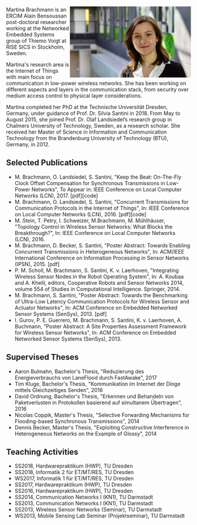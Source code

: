 <img style="float:right;" src="Profilbild.jpg" alt="Martina Brachmann | Copyright Dr. Oliver Knodel" width="330"/> Martina Brachmann is an ERCIM Alain Bensoussan post-doctoral researcher working at the Networked Embedded Systems group of Thiemo Voigt at RISE SICS in Stockholm, Sweden.

Martina's research area is the Internet of Things with main focus on communication in low-power wireless networks. She has been working on different aspects and layers in the communication stack, from security over medium access control to physical layer considerations.

Martina completed her PhD at the Technische Universität Dresden, Germany, under guidance of Prof. Dr. Silvia Santini in 2018. From May to August 2015, she joined Prof. Dr. Olaf Landsiedel’s research group in Chalmers University of Technology, Sweden, as a research scholar. She received her Master of Science in Information and Communication Technology from the Brandenburg University of Technology (BTU), Germany, in 2012.



## Selected Publications
   * M. Brachmann, O. Landsiedel, S. Santini, "Keep the Beat: On-The-Fly Clock Offset Compensation for Synchronous Transmissions in Low-Power Networks", To Appear in: IEEE Conference on Local Computer Networks (LCN), 2017. [pdf][code]
   * M. Brachmann, O. Landsiedel, S. Santini, "Concurrent Transmissions for Communication Protocols in the Internet of Things", In: IEEE Conference on Local Computer Networks (LCN), 2016. [pdf][code]
   * M. Stein, T. Petry, I. Schweizer, M.Brachmann, M. Mühlhäuser, "Topology Control in Wireless Sensor Networks: What Blocks the Breakthrough?", In: IEEE Conference on Local Computer Networks (LCN), 2016.
   * M. Brachmann, D. Becker, S. Santini, "Poster Abstract: Towards Enabling Concurrent Transmissions in Heterogeneous Networks", In: ACM/IEEE International Conference on Information Processing in Sensor Networks (IPSN), 2015. [pdf]
   * P. M. Scholl, M. Brachmann, S. Santini, K. v. Laerhoven, "Integrating Wireless Sensor Nodes in the Robot Operating System", In: A. Koubaa and A. Khelil, editors, Cooperative Robots and Sensor Networks 2014, volume 554 of Studies in Computational Intelligence. Springer, 2014.
   * M. Brachmann, S. Santini, "Poster Abstract: Towards the Benchmarking of Ultra-Low Latency Communication Protocols for Wireless Sensor and Actuator Networks", In: ACM Conference on Embedded Networked Sensor Systems (SenSys), 2013. [pdf]
   * I. Gurov, P. E. Guerrero, M. Brachmann, S. Santini, K. v. Laerhoven, A. Buchmann, "Poster Abstract: A Site Properties Assessment Framework for Wireless Sensor Networks", In: ACM Conference on Embedded Networked Sensor Systems (SenSys), 2013. 

## Supervised Theses
  * Aaron Bulmahn, Bachelor's Thesis, "Reduzierung des Energieverbrauchs von LaneFlood durch FastAwake", 2017
  * Tim Kluge, Bachelor's Thesis, "Kommunikation im Internet der Dinge mittels Gleichzeitiges Senden", 2016
  * David Ordnung, Bachelor's Thesis, "Erkennen und Behandeln von Paketverlusten in Protokollen basierend auf simultanem Übertragen", 2016
  * Nicolas Coppik, Master's Thesis, "Selective Forwarding Mechanisms for Flooding-based Synchronous Transmissions", 2014
  * Dennis Becker, Master's Thesis, "Exploiting Constructive Interference in Heterogeneous Networks on the Example of Glossy", 2014
  
## Teaching Activities
   * SS2018, Hardwarepraktikum (HWP), TU Dresden
   * SS2018, Informatik 2 für ET/MT/RES, TU Dresden
   * WS2017, Informatik 1 für ET/MT/RES, TU Dresden
   * SS2017, Hardwarepraktikum (HWP), TU Dresden
   * SS2016, Hardwarepraktikum (HWP), TU Dresden
   * SS2014, Communication Networks I (KN1), TU Darmstadt
   * SS2013, Communication Networks I (KN1), TU Darmstadt
   * SS2013, Wireless Sensor Networks (Seminar), TU Darmstadt
   * WS2013, Mobile Sensing Lab Seminar (Projektseminar), TU Darmstadt

